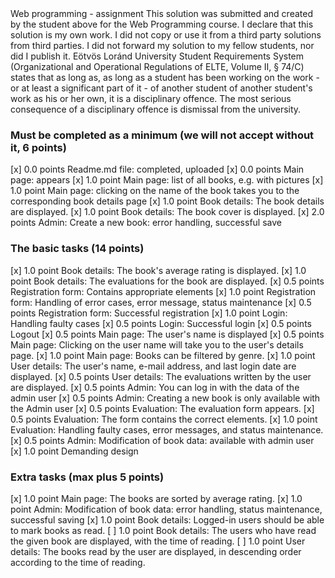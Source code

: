 <Shepelenko Mykhailo>
<DN36E8>
Web programming - assignment
This solution was submitted and created by the student above for the Web Programming course.
I declare that this solution is my own work. I did not copy or use it from a third party
solutions from third parties. I did not forward my solution to my fellow students, nor did I publish it.
Eötvös Loránd University Student Requirements System
(Organizational and Operational Regulations of ELTE, Volume II, § 74/C) states that as long as,
as long as a student has been working on the work - or at least a significant part of it - of another student
of another student's work as his or her own, it is a disciplinary offence.
The most serious consequence of a disciplinary offence is dismissal from the university.

### Must be completed as a minimum (we will not accept without it, 6 points)

[x] 0.0 points Readme.md file: completed, uploaded
[x] 0.0 points Main page: appears
[x] 1.0 point Main page: list of all books, e.g. with pictures
[x] 1.0 point Main page: clicking on the name of the book takes you to the corresponding book details page
[x] 1.0 point Book details: The book details are displayed.
[x] 1.0 point Book details: The book cover is displayed.
[x] 2.0 points Admin: Create a new book: error handling, successful save

### The basic tasks (14 points)
[x] 1.0 point Book details: The book's average rating is displayed.
[x] 1.0 point Book details: The evaluations for the book are displayed.
[x] 0.5 points Registration form: Contains appropriate elements
[x] 1.0 point Registration form: Handling of error cases, error message, status maintenance
[x] 0.5 points Registration form: Successful registration
[x] 1.0 point Login: Handling faulty cases
[x] 0.5 points Login: Successful login
[x] 0.5 points Logout
[x] 0.5 points Main page: The user's name is displayed
[x] 0.5 points Main page: Clicking on the user name will take you to the user's details page.
[x] 1.0 point Main page: Books can be filtered by genre.
[x] 1.0 point User details: The user's name, e-mail address, and last login date are displayed.
[x] 0.5 points User details: The evaluations written by the user are displayed.
[x] 0.5 points Admin: You can log in with the data of the admin user
[x] 0.5 points Admin: Creating a new book is only available with the Admin user
[x] 0.5 points Evaluation: The evaluation form appears.
[x] 0.5 points Evaluation: The form contains the correct elements.
[x] 1.0 point Evaluation: Handling faulty cases, error messages, and status maintenance.
[x] 0.5 points Admin: Modification of book data: available with admin user
[x] 1.0 point Demanding design

### Extra tasks (max plus 5 points)
[x] 1.0 point Main page: The books are sorted by average rating.
[x] 1.0 point Admin: Modification of book data: error handling, status maintenance, successful saving
[x] 1.0 point Book details: Logged-in users should be able to mark books as read.
[ ] 1.0 point Book details: The users who have read the given book are displayed, with the time of reading.
[ ] 1.0 point User details: The books read by the user are displayed, in descending order according to the time of reading.